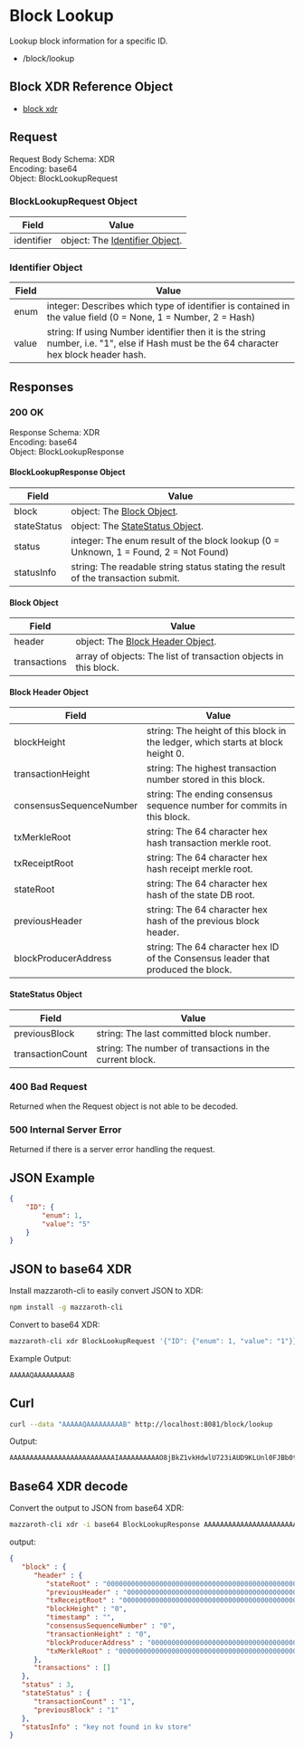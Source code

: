 # Block Lookup

Lookup block information for a specific ID.

- /block/lookup

## Block XDR Reference Object

- [block xdr](https://github.com/kochavalabs/mazzaroth-xdr/blob/master/idl/block.x)

## Request

Request Body Schema: XDR  
Encoding: base64  
Object: BlockLookupRequest

### BlockLookupRequest Object

| Field | Value |
|-------|-------|
| identifier | object: The [Identifier Object](#Identifier-Object). |

### Identifier Object

| Field | Value |
|-------|-------|
| enum | integer: Describes which type of identifier is contained in the value field (0 = None, 1 = Number, 2 = Hash) |
| value | string: If using Number identifier then it is the string number, i.e. "1", else if Hash must be the 64 character hex block header hash. |

## Responses

### 200 OK

Response Schema: XDR  
Encoding: base64  
Object: BlockLookupResponse

#### BlockLookupResponse Object

| Field | Value |
|-------|-------|
| block | object: The [Block Object](#Block-Object). |
| stateStatus | object: The [StateStatus Object](#StateStatus-Object). |
| status | integer: The enum result of the block lookup (0 = Unknown, 1 = Found, 2 = Not Found)  |
| statusInfo | string: The readable string status stating the result of the transaction submit. |

#### Block Object

| Field | Value |
|-------|-------|
| header | object: The [Block Header Object](#Block-Header-Object). |
| transactions | array of objects: The list of transaction objects in this block. |

#### Block Header Object

| Field | Value |
|-------|-------|
| blockHeight | string: The height of this block in the ledger, which starts at block height 0. |
| transactionHeight | string: The highest transaction number stored in this block. |
| consensusSequenceNumber | string: The ending consensus sequence number for commits in this block. |
| txMerkleRoot | string: The 64 character hex hash transaction merkle root. |
| txReceiptRoot | string: The 64 character hex hash receipt merkle root. |
| stateRoot | string: The 64 character hex hash of the state DB root. |
| previousHeader | string: The 64 character hex hash of the previous block header. |
| blockProducerAddress | string: The 64 character hex ID of the Consensus leader that produced the block. |

#### StateStatus Object

| Field | Value |
|-------|-------|
| previousBlock | string: The last committed block number. |
| transactionCount | string: The number of transactions in the current block.

### 400 Bad Request

Returned when the Request object is not able to be decoded.

### 500 Internal Server Error

Returned if there is a server error handling the request.

## JSON Example

```JSON
{
    "ID": {
        "enum": 1,
        "value": "5"
    }
}
```

## JSON to base64 XDR

Install mazzaroth-cli to easily convert JSON to XDR:

```Bash
npm install -g mazzaroth-cli
```

Convert to base64 XDR:

```Bash
mazzaroth-cli xdr BlockLookupRequest '{"ID": {"enum": 1, "value": "1"}}'
```

Example Output:

```Bash
AAAAAQAAAAAAAAAB
```

## Curl

```Bash
curl --data "AAAAAQAAAAAAAAAB" http://localhost:8081/block/lookup
```

Output:

```Bash
AAAAAAAAAAAAAAAAAAAAAAAAAAIAAAAAAAAAAO8jBkZ1vkHdwlU723iAUD9KLUnl0FJBb0toy8xIoBBv3bFa1tnFpnp4U+YY7YsWB6QKDPRokUuIMN5cRxc8I1LEvXsJTSUgbd8XA5gavhuaUEDA3SYFEhxE8QIKbd3WcwAAAAAAAAAAAAAAAAAAAAAAAAAAAAAAAAAAAAAAAAAAAAAAAAAAAAAAAAAAAAAAAAAAAAAAAAAAAAAAAAAAAAAAAAAAAAAAAQAAAAAAAAABAAAAAQAAADBCbG9jayBoYXMgYmVlbiBjcmVhdGVkIGFuZCBzdG9yZWQgb24gdGhlIGxlZGdlci4=
```

## Base64 XDR decode

Convert the output to JSON from base64 XDR:

```Bash
mazzaroth-cli xdr -i base64 BlockLookupResponse AAAAAAAAAAAAAAAAAAAAAAAAAAIAAAAAAAAAAO8jBkZ1vkHdwlU723iAUD9KLUnl0FJBb0toy8xIoBBv3bFa1tnFpnp4U+YY7YsWB6QKDPRokUuIMN5cRxc8I1LEvXsJTSUgbd8XA5gavhuaUEDA3SYFEhxE8QIKbd3WcwAAAAAAAAAAAAAAAAAAAAAAAAAAAAAAAAAAAAAAAAAAAAAAAAAAAAAAAAAAAAAAAAAAAAAAAAAAAAAAAAAAAAAAAAAAAAAAAQAAAAAAAAABAAAAAQAAADBCbG9jayBoYXMgYmVlbiBjcmVhdGVkIGFuZCBzdG9yZWQgb24gdGhlIGxlZGdlci4=
```

output:

```JSON
{
   "block" : {
      "header" : {
         "stateRoot" : "0000000000000000000000000000000000000000000000000000000000000000",
         "previousHeader" : "0000000000000000000000000000000000000000000000000000000000000000",
         "txReceiptRoot" : "0000000000000000000000000000000000000000000000000000000000000000",
         "blockHeight" : "0",
         "timestamp" : "",
         "consensusSequenceNumber" : "0",
         "transactionHeight" : "0",
         "blockProducerAddress" : "0000000000000000000000000000000000000000000000000000000000000000",
         "txMerkleRoot" : "0000000000000000000000000000000000000000000000000000000000000000"
      },
      "transactions" : []
   },
   "status" : 3,
   "stateStatus" : {
      "transactionCount" : "1",
      "previousBlock" : "1"
   },
   "statusInfo" : "key not found in kv store"
}
```
